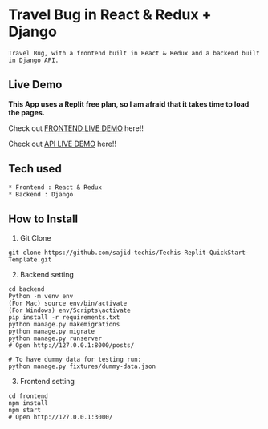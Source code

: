 # Travel Bug in React & Redux + Django

```
Travel Bug, with a frontend built in React & Redux and a backend built in Django API.
```

## Live Demo

**This App uses a Replit free plan, so I am afraid that it takes time to load the pages.**

Check out [FRONTEND LIVE DEMO](https://travel-bug-frontend.sajid-techis.repl.co/) here!!

Check out [API LIVE DEMO](https://travel-bug-backend.sajid-techis.repl.co/) here!!

## Tech used

```
* Frontend : React & Redux
* Backend : Django
```

## How to Install

1. Git Clone

```
git clone https://github.com/sajid-techis/Techis-Replit-QuickStart-Template.git
```

2. Backend setting

```
cd backend
Python -m venv env
(For Mac) source env/bin/activate
(For Windows) env/Scripts\activate
pip install -r requirements.txt
python manage.py makemigrations
python manage.py migrate
python manage.py runserver
# Open http://127.0.0.1:8000/posts/

# To have dummy data for testing run:
python manage.py fixtures/dummy-data.json
```

3. Frontend setting

```
cd frontend
npm install
npm start
# Open http://127.0.0.1:3000/
```
